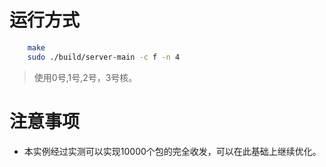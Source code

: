 # 运行方式
``` bash
    make
    sudo ./build/server-main -c f -n 4
```
> 使用0号,1号,2号，3号核。

# 注意事项
- 本实例经过实测可以实现10000个包的完全收发，可以在此基础上继续优化。
